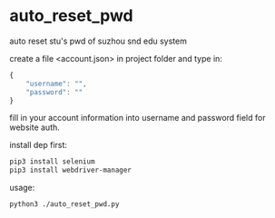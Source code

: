 # auto_reset_pwd
auto reset stu's pwd of suzhou snd edu system

create a file <account.json> in project folder and type in:
```javascript
{
    "username": "",
    "password": ""
}
```
fill in your account information into username and password field for website auth.

install dep first:
```bash
pip3 install selenium
pip3 install webdriver-manager
```

usage:
```bash
python3 ./auto_reset_pwd.py
```